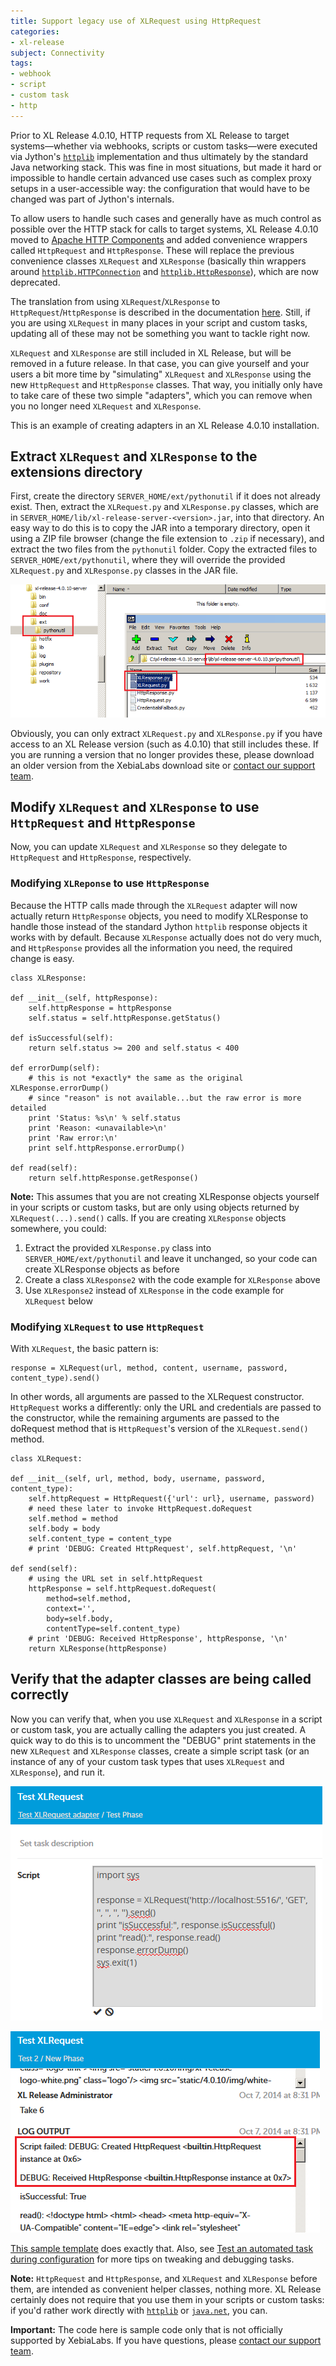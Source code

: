 ```yaml
---
title: Support legacy use of XLRequest using HttpRequest
categories:
- xl-release
subject: Connectivity
tags:
- webhook
- script
- custom task
- http
---
```


Prior to XL Release 4.0.10, HTTP requests from XL Release to target systems—whether via webhooks, scripts or custom tasks—were executed via Jython's [`httplib`](http://www.jython.org/docs/library/httplib.html) implementation and thus ultimately by the standard Java networking stack. This was fine in most situations, but made it hard or impossible to handle certain advanced use cases such as complex proxy setups in a user-accessible way: the configuration that would have to be changed was part of Jython's internals.

To allow users to handle such cases and generally have as much control as possible over the HTTP stack for calls to target systems, XL Release 4.0.10 moved to [Apache HTTP Components](https://hc.apache.org/) and added convenience wrappers called `HttpRequest` and `HttpResponse`. These will replace the previous convenience classes `XLRequest` and `XLResponse` (basically thin wrappers around [`httplib.HTTPConnection`](http://www.jython.org/docs/library/httplib.html#httpconnection-objects) and [`httplib.HttpResponse`](http://www.jython.org/docs/library/httplib.html#httpconnection-objects)), which are now deprecated.

The translation from using `XLRequest`/`XLResponse` to `HttpRequest`/`HttpResponse` is described in the documentation [here](/xl-release/4.5.x/upgrademanual.html#updating-calls-to-xlrequest). Still, if you are using `XLRequest` in many places in your script and custom tasks, updating all of these may not be something you want to tackle right now.

`XLRequest` and `XLResponse` are still included in XL Release, but will be removed in a future release. In that case, you can give yourself and your users a bit more time by "simulating" `XLRequest` and `XLResponse` using the new `HttpRequest` and `HttpResponse` classes. That way, you initially only have to take care of these two simple "adapters", which you can remove when you no longer need `XLRequest` and `XLResponse`.

This is an example of creating adapters in an XL Release 4.0.10 installation.

## Extract `XLRequest` and `XLResponse` to the extensions directory

First, create the directory `SERVER_HOME/ext/pythonutil` if it does not already exist. Then, extract the `XLRequest.py` and `XLResponse.py` classes, which are in `SERVER_HOME/lib/xl-release-server-<version>.jar`, into that directory. An easy way to do this is to copy the JAR into a temporary directory, open it using a ZIP file browser (change the file extension to `.zip` if necessary), and extract the two files from the `pythonutil` folder. Copy the extracted files to `SERVER_HOME/ext/pythonutil`, where they will override the provided `XLRequest.py` and `XLResponse.py` classes in the JAR file.

![Extract XLRequest.py and XLResponse.py](../images/extract-xlreq-xlresp.png)

Obviously, you can only extract `XLRequest.py` and `XLResponse.py` if you have access to an XL Release version (such as 4.0.10) that still includes these. If you are running a version that no longer provides these, please download an older version from the XebiaLabs download site or [contact our support team](https://support.xebialabs.com/).

## Modify `XLRequest` and `XLResponse` to use `HttpRequest` and `HttpResponse`

Now, you can update `XLRequest` and `XLResponse` so they delegate to `HttpRequest` and `HttpResponse`, respectively.

### Modifying `XLReponse` to use `HttpResponse`

Because the HTTP calls made through the `XLRequest` adapter will now actually return `HttpResponse` objects, you need to modify XLResponse to handle those instead of the standard Jython `httplib` response objects it works with by default. Because `XLResponse` actually does not do very much, and `HttpResponse` provides all the information you need, the required change is easy.

    class XLResponse:

    def __init__(self, httpResponse):
        self.httpResponse = httpResponse
        self.status = self.httpResponse.getStatus()

    def isSuccessful(self):
        return self.status >= 200 and self.status < 400

    def errorDump(self):
        # this is not *exactly* the same as the original XLResponse.errorDump()
        # since "reason" is not available...but the raw error is more detailed
        print 'Status: %s\n' % self.status
        print 'Reason: <unavailable>\n'
        print 'Raw error:\n'
        print self.httpResponse.errorDump()

    def read(self):
        return self.httpResponse.getResponse()

**Note:** This assumes that you are not creating XLResponse objects yourself in your scripts or custom tasks, but are only using objects returned by `XLRequest(...).send()` calls. If you are creating `XLResponse` objects somewhere, you could:

1. Extract the provided `XLResponse.py` class into `SERVER_HOME/ext/pythonutil` and leave it unchanged, so your code can create XLResponse objects as before
1. Create a class `XLResponse2` with the code example for `XLResponse` above
1. Use `XLResponse2` instead of `XLResponse` in the code example for `XLRequest` below

### Modifying `XLRequest` to use `HttpRequest`

With `XLRequest`, the basic pattern is:

    response = XLRequest(url, method, content, username, password, content_type).send()

In other words, all arguments are passed to the XLRequest constructor. `HttpRequest` works a differently: only the URL and credentials are passed to the constructor, while the remaining arguments are passed to the doRequest method that is `HttpRequest`'s version of the `XLRequest.send()` method.

    class XLRequest:

    def __init__(self, url, method, body, username, password, content_type):
        self.httpRequest = HttpRequest({'url': url}, username, password)
        # need these later to invoke HttpRequest.doRequest
        self.method = method
        self.body = body
        self.content_type = content_type
        # print 'DEBUG: Created HttpRequest', self.httpRequest, '\n'

    def send(self):
        # using the URL set in self.httpRequest
        httpResponse = self.httpRequest.doRequest(
            method=self.method,
            context='',
            body=self.body,
            contentType=self.content_type)
        # print 'DEBUG: Received HttpResponse', httpResponse, '\n'
        return XLResponse(httpResponse)

## Verify that the adapter classes are being called correctly

Now you can verify that, when you use `XLRequest` and `XLResponse` in a script or custom task, you are actually calling the adapters you just created. A quick way to do this is to uncomment the "DEBUG" print statements in the new `XLRequest` and `XLResponse` classes, create a simple script task (or an instance of any of your custom task types that uses `XLRequest` and `XLResponse`), and run it.

![Test script](../images/test-xlrequest-script-task.png)

![Test script output](../images/test-xlrequest-output.png)

[This sample template](sample-scripts/Test_XLRequest_adapter-template.xlr) does exactly that. Also, see [Test an automated task during configuration](/xl-release/how-to/test-an-automated-task-during-configuration.html) for more tips on tweaking and debugging tasks.

**Note:** `HttpRequest` and `HttpResponse`, and `XLRequest` and `XLResponse` before them, are intended as convenient helper classes, nothing more. XL Release certainly does not require that you use them in your scripts or custom tasks: if you'd rather work directly with [`httplib`](http://www.jython.org/docs/library/httplib.html) or [`java.net`](http://docs.oracle.com/javase/tutorial/networking/), you can.

**Important:** The code here is sample code only that is not officially supported by XebiaLabs. If you have questions, please [contact our support team](https://support.xebialabs.com/).
